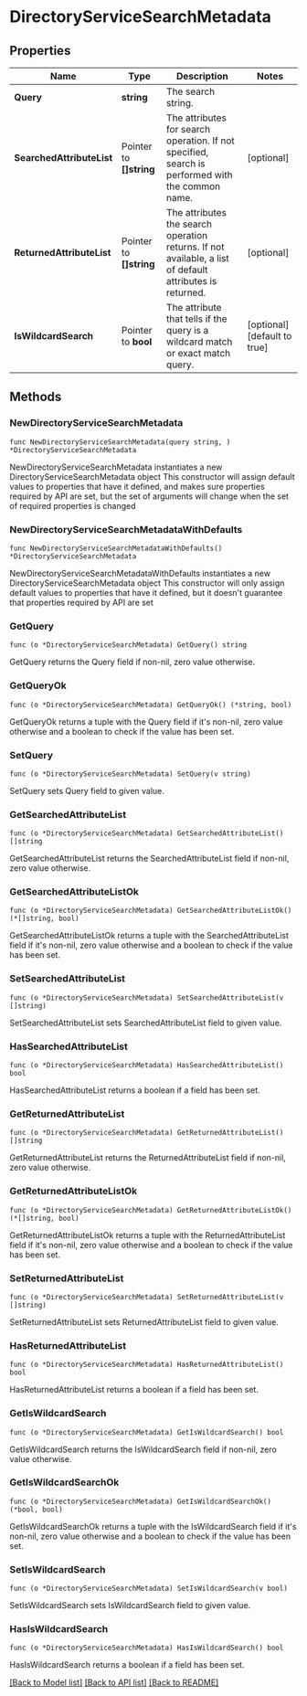 # DirectoryServiceSearchMetadata

## Properties

Name | Type | Description | Notes
------------ | ------------- | ------------- | -------------
**Query** | **string** | The search string. | 
**SearchedAttributeList** | Pointer to **[]string** | The attributes for search operation. If not specified, search is performed with the common name.  | [optional] 
**ReturnedAttributeList** | Pointer to **[]string** | The attributes the search operation returns. If not available, a list of default attributes is returned.  | [optional] 
**IsWildcardSearch** | Pointer to **bool** | The attribute that tells if the query is a wildcard match or exact match query.  | [optional] [default to true]

## Methods

### NewDirectoryServiceSearchMetadata

`func NewDirectoryServiceSearchMetadata(query string, ) *DirectoryServiceSearchMetadata`

NewDirectoryServiceSearchMetadata instantiates a new DirectoryServiceSearchMetadata object
This constructor will assign default values to properties that have it defined,
and makes sure properties required by API are set, but the set of arguments
will change when the set of required properties is changed

### NewDirectoryServiceSearchMetadataWithDefaults

`func NewDirectoryServiceSearchMetadataWithDefaults() *DirectoryServiceSearchMetadata`

NewDirectoryServiceSearchMetadataWithDefaults instantiates a new DirectoryServiceSearchMetadata object
This constructor will only assign default values to properties that have it defined,
but it doesn't guarantee that properties required by API are set

### GetQuery

`func (o *DirectoryServiceSearchMetadata) GetQuery() string`

GetQuery returns the Query field if non-nil, zero value otherwise.

### GetQueryOk

`func (o *DirectoryServiceSearchMetadata) GetQueryOk() (*string, bool)`

GetQueryOk returns a tuple with the Query field if it's non-nil, zero value otherwise
and a boolean to check if the value has been set.

### SetQuery

`func (o *DirectoryServiceSearchMetadata) SetQuery(v string)`

SetQuery sets Query field to given value.


### GetSearchedAttributeList

`func (o *DirectoryServiceSearchMetadata) GetSearchedAttributeList() []string`

GetSearchedAttributeList returns the SearchedAttributeList field if non-nil, zero value otherwise.

### GetSearchedAttributeListOk

`func (o *DirectoryServiceSearchMetadata) GetSearchedAttributeListOk() (*[]string, bool)`

GetSearchedAttributeListOk returns a tuple with the SearchedAttributeList field if it's non-nil, zero value otherwise
and a boolean to check if the value has been set.

### SetSearchedAttributeList

`func (o *DirectoryServiceSearchMetadata) SetSearchedAttributeList(v []string)`

SetSearchedAttributeList sets SearchedAttributeList field to given value.

### HasSearchedAttributeList

`func (o *DirectoryServiceSearchMetadata) HasSearchedAttributeList() bool`

HasSearchedAttributeList returns a boolean if a field has been set.

### GetReturnedAttributeList

`func (o *DirectoryServiceSearchMetadata) GetReturnedAttributeList() []string`

GetReturnedAttributeList returns the ReturnedAttributeList field if non-nil, zero value otherwise.

### GetReturnedAttributeListOk

`func (o *DirectoryServiceSearchMetadata) GetReturnedAttributeListOk() (*[]string, bool)`

GetReturnedAttributeListOk returns a tuple with the ReturnedAttributeList field if it's non-nil, zero value otherwise
and a boolean to check if the value has been set.

### SetReturnedAttributeList

`func (o *DirectoryServiceSearchMetadata) SetReturnedAttributeList(v []string)`

SetReturnedAttributeList sets ReturnedAttributeList field to given value.

### HasReturnedAttributeList

`func (o *DirectoryServiceSearchMetadata) HasReturnedAttributeList() bool`

HasReturnedAttributeList returns a boolean if a field has been set.

### GetIsWildcardSearch

`func (o *DirectoryServiceSearchMetadata) GetIsWildcardSearch() bool`

GetIsWildcardSearch returns the IsWildcardSearch field if non-nil, zero value otherwise.

### GetIsWildcardSearchOk

`func (o *DirectoryServiceSearchMetadata) GetIsWildcardSearchOk() (*bool, bool)`

GetIsWildcardSearchOk returns a tuple with the IsWildcardSearch field if it's non-nil, zero value otherwise
and a boolean to check if the value has been set.

### SetIsWildcardSearch

`func (o *DirectoryServiceSearchMetadata) SetIsWildcardSearch(v bool)`

SetIsWildcardSearch sets IsWildcardSearch field to given value.

### HasIsWildcardSearch

`func (o *DirectoryServiceSearchMetadata) HasIsWildcardSearch() bool`

HasIsWildcardSearch returns a boolean if a field has been set.


[[Back to Model list]](../README.md#documentation-for-models) [[Back to API list]](../README.md#documentation-for-api-endpoints) [[Back to README]](../README.md)



